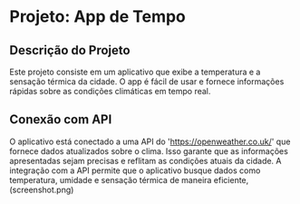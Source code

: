 # Projeto: App de Tempo

## Descrição do Projeto
Este projeto consiste em um aplicativo que exibe a temperatura e a sensação térmica da cidade. 
O app é fácil de usar e fornece informações rápidas sobre as condições climáticas em tempo real.

## Conexão com API
O aplicativo está conectado a uma API do 'https://openweather.co.uk/' que fornece dados atualizados sobre o clima. 
Isso garante que as informações apresentadas sejam precisas e reflitam as condições atuais da cidade. A 
integração com a API permite que o aplicativo busque dados como temperatura, umidade e sensação térmica de maneira eficiente, 
(screenshot.png)
